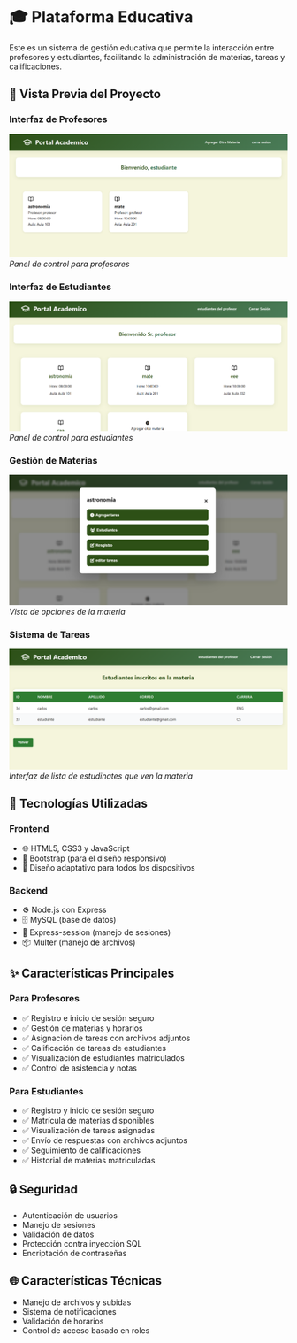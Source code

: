# 🎓 Plataforma Educativa

Este es un sistema de gestión educativa que permite la interacción entre profesores y estudiantes, facilitando la administración de materias, tareas y calificaciones.

## 📸 Vista Previa del Proyecto

### Interfaz de Profesores
![Dashboard Profesor](image.png)
*Panel de control para profesores*

### Interfaz de Estudiantes
![Dashboard Estudiante](image1.png)
*Panel de control para estudiantes*

### Gestión de Materias
![Gestión de Materias](image2.png)
*Vista de opciones de la materia*

### Sistema de Tareas
![Sistema de Tareas](image3.png)
*Interfaz de lista de estudinates que ven la materia*

## 🚀 Tecnologías Utilizadas

### Frontend
- 🌐 HTML5, CSS3 y JavaScript
- 🎨 Bootstrap (para el diseño responsivo)
- 📱 Diseño adaptativo para todos los dispositivos

### Backend
- ⚙️ Node.js con Express
- 🗄️ MySQL (base de datos)
- 🔐 Express-session (manejo de sesiones)
- 📦 Multer (manejo de archivos)

## ✨ Características Principales

### Para Profesores
- ✅ Registro e inicio de sesión seguro
- ✅ Gestión de materias y horarios
- ✅ Asignación de tareas con archivos adjuntos
- ✅ Calificación de tareas de estudiantes
- ✅ Visualización de estudiantes matriculados
- ✅ Control de asistencia y notas

### Para Estudiantes
- ✅ Registro y inicio de sesión seguro
- ✅ Matrícula de materias disponibles
- ✅ Visualización de tareas asignadas
- ✅ Envío de respuestas con archivos adjuntos
- ✅ Seguimiento de calificaciones
- ✅ Historial de materias matriculadas

## 🔒 Seguridad

- Autenticación de usuarios
- Manejo de sesiones
- Validación de datos
- Protección contra inyección SQL
- Encriptación de contraseñas

## 🌐 Características Técnicas

- Manejo de archivos y subidas
- Sistema de notificaciones
- Validación de horarios
- Control de acceso basado en roles


